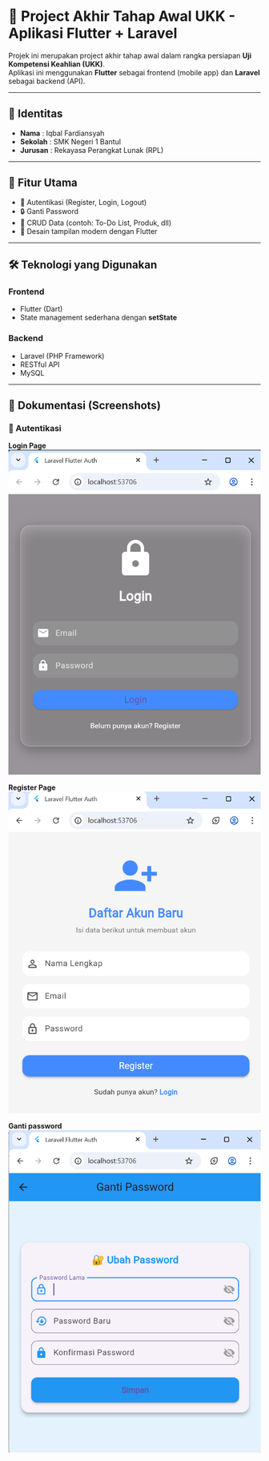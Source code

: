 # 📌 Project Akhir Tahap Awal UKK - Aplikasi Flutter + Laravel

Projek ini merupakan project akhir tahap awal dalam rangka persiapan **Uji Kompetensi Keahlian (UKK)**.  
Aplikasi ini menggunakan **Flutter** sebagai frontend (mobile app) dan **Laravel** sebagai backend (API).

---

## 👤 Identitas
- **Nama**  : Iqbal Fardiansyah  
- **Sekolah** : SMK Negeri 1 Bantul  
- **Jurusan** : Rekayasa Perangkat Lunak (RPL)  

---

## 🚀 Fitur Utama
- 🔑 Autentikasi (Register, Login, Logout)  
- 🔒 Ganti Password  
- 📂 CRUD Data (contoh: To-Do List, Produk, dll)  
- 🎨 Desain tampilan modern dengan Flutter  

---

## 🛠️ Teknologi yang Digunakan
### Frontend
- Flutter (Dart)  
- State management sederhana dengan **setState**  

### Backend
- Laravel (PHP Framework)  
- RESTful API  
- MySQL  

---

## 📱 Dokumentasi (Screenshots)

### 🔐 Autentikasi

**Login Page**  
![Tampilan Login](https://github.com/ballf327/akhir/blob/433c7900e3ef1fb27dfb44c1a9d96c1138967a7d/Screenshot%202025-09-16%20155149.png)

**Register Page**  
![Tampilan Register](https://github.com/ballf327/akhir/blob/28cc62c838edce438c18ad15c39e7fed820f65f6/Screenshot%202025-09-16%20160130.png)

**Ganti password**  
![Ganti password](https://github.com/ballf327/akhir/blob/574fafaacc337fd3d966c34adf7b9fdf352fa9c4/Screenshot%202025-09-16%20161458.png)


